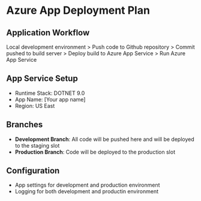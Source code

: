 # Azure App Deployment Plan

## Application Workflow
Local development environment > Push code to Github repository > Commit pushed to build server > Deploy build to Azure App Service > Run Azure App Service

## App Service Setup
- Runtime Stack: DOTNET 9.0
- App Name: [Your app name]
- Region: US East

## Branches
- **Development Branch**: All code will be pushed here and will be deployed to the staging slot
- **Production Branch**: Code will be deployed to the production slot

## Configuration
- App settings for development and production environment
- Logging for both development and productin environment
